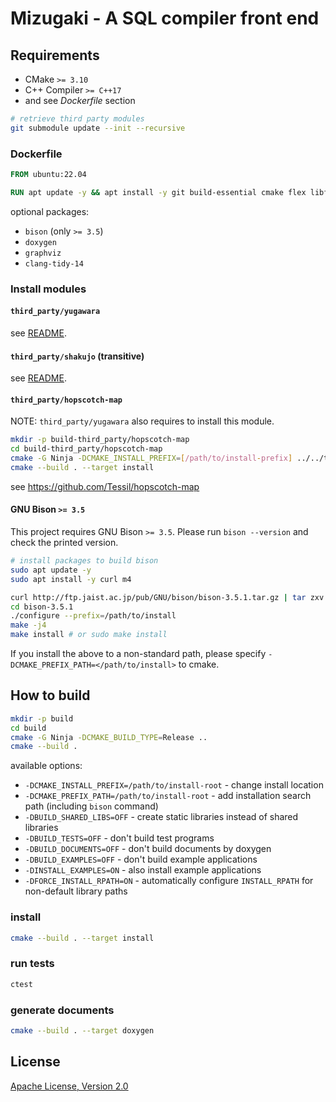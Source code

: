 # Mizugaki - A SQL compiler front end

## Requirements

* CMake `>= 3.10`
* C++ Compiler `>= C++17`
* and see *Dockerfile* section

```sh
# retrieve third party modules
git submodule update --init --recursive
```

### Dockerfile

```dockerfile
FROM ubuntu:22.04

RUN apt update -y && apt install -y git build-essential cmake flex libfl-dev libgflags-dev ninja-build
```

optional packages:

* `bison` (only `>= 3.5`)
* `doxygen`
* `graphviz`
* `clang-tidy-14`

### Install modules

#### `third_party/yugawara`

see [README](https://github.com/project-tsurugi/yugawara/blob/master/README.md).

#### `third_party/shakujo` (transitive)

see [README](https://github.com/project-tsurugi/shakujo/blob/master/README.md).

#### `third_party/hopscotch-map`

NOTE: `third_party/yugawara` also requires to install this module.

```sh
mkdir -p build-third_party/hopscotch-map
cd build-third_party/hopscotch-map
cmake -G Ninja -DCMAKE_INSTALL_PREFIX=[/path/to/install-prefix] ../../third_party/hopscotch-map
cmake --build . --target install
```

see https://github.com/Tessil/hopscotch-map

#### GNU Bison `>= 3.5`

This project requires GNU Bison `>= 3.5`.
Please run `bison --version` and check the printed version.

```sh
# install packages to build bison
sudo apt update -y
sudo apt install -y curl m4

curl http://ftp.jaist.ac.jp/pub/GNU/bison/bison-3.5.1.tar.gz | tar zxv
cd bison-3.5.1
./configure --prefix=/path/to/install
make -j4
make install # or sudo make install
```

If you install the above to a non-standard path, please specify `-DCMAKE_PREFIX_PATH=</path/to/install>` to cmake.

## How to build

```sh
mkdir -p build
cd build
cmake -G Ninja -DCMAKE_BUILD_TYPE=Release ..
cmake --build .
```

available options:

* `-DCMAKE_INSTALL_PREFIX=/path/to/install-root` - change install location
* `-DCMAKE_PREFIX_PATH=/path/to/install-root` - add installation search path (including `bison` command)
* `-DBUILD_SHARED_LIBS=OFF` - create static libraries instead of shared libraries
* `-DBUILD_TESTS=OFF` - don't build test programs
* `-DBUILD_DOCUMENTS=OFF` - don't build documents by doxygen
* `-DBUILD_EXAMPLES=OFF` - don't build example applications
* `-DINSTALL_EXAMPLES=ON` - also install example applications
* `-DFORCE_INSTALL_RPATH=ON` - automatically configure `INSTALL_RPATH` for non-default library paths

### install

```sh
cmake --build . --target install
```

### run tests

```sh
ctest
```

### generate documents

```sh
cmake --build . --target doxygen
```

## License

[Apache License, Version 2.0](http://www.apache.org/licenses/LICENSE-2.0)
